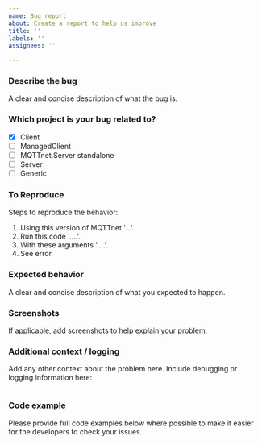 ```yaml
---
name: Bug report
about: Create a report to help us improve
title: ''
labels: ''
assignees: ''

---
```


### Describe the bug
A clear and concise description of what the bug is.

### Which project is your bug related to?
- [x] Client
- [ ] ManagedClient
- [ ] MQTTnet.Server standalone
- [ ] Server
- [ ] Generic

### To Reproduce
Steps to reproduce the behavior:
1. Using this version of MQTTnet '...'.
2. Run this code '....'.
3. With these arguments '....'.
4. See error.

### Expected behavior
A clear and concise description of what you expected to happen.

### Screenshots
If applicable, add screenshots to help explain your problem.

### Additional context / logging
Add any other context about the problem here.
Include debugging or logging information here:

```batch
```
### Code example
 Please provide full code examples below where possible to make it easier for the developers to check your issues.
 
```csharp
```
